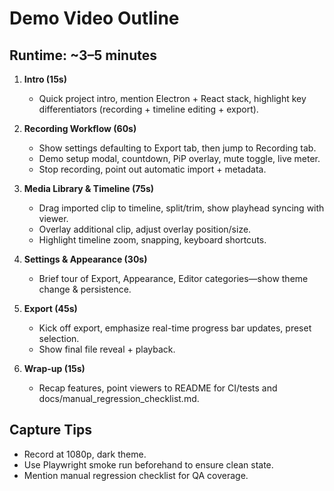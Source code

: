 # Demo Video Outline

## Runtime: ~3–5 minutes

1. **Intro (15s)**
   - Quick project intro, mention Electron + React stack, highlight key differentiators (recording + timeline editing + export).

2. **Recording Workflow (60s)**
   - Show settings defaulting to Export tab, then jump to Recording tab.
   - Demo setup modal, countdown, PiP overlay, mute toggle, live meter.
   - Stop recording, point out automatic import + metadata.

3. **Media Library & Timeline (75s)**
   - Drag imported clip to timeline, split/trim, show playhead syncing with viewer.
   - Overlay additional clip, adjust overlay position/size.
   - Highlight timeline zoom, snapping, keyboard shortcuts.

4. **Settings & Appearance (30s)**
   - Brief tour of Export, Appearance, Editor categories—show theme change & persistence.

5. **Export (45s)**
   - Kick off export, emphasize real-time progress bar updates, preset selection.
   - Show final file reveal + playback.

6. **Wrap-up (15s)**
   - Recap features, point viewers to README for CI/tests and docs/manual_regression_checklist.md.

## Capture Tips
- Record at 1080p, dark theme.
- Use Playwright smoke run beforehand to ensure clean state.
- Mention manual regression checklist for QA coverage.
